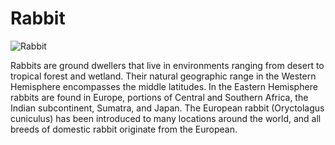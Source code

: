 # Rabbit

![Rabbit](https://upload.wikimedia.org/wikipedia/commons/3/31/European_rabbit_Oryctolagus_cuniculus.jpg)

Rabbits are ground dwellers that live in environments ranging from desert 
to tropical forest and wetland. Their natural geographic range in the 
Western Hemisphere encompasses the middle latitudes. In the Eastern 
Hemisphere rabbits are found in Europe, portions of Central and Southern 
Africa, the Indian subcontinent, Sumatra, and Japan. The European rabbit 
(Oryctolagus cuniculus) has been introduced to many locations around the 
world, and all breeds of domestic rabbit originate from the European.
